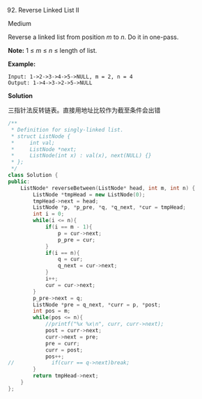 92. Reverse Linked List II

Medium

Reverse a linked list from position *m* to *n*. Do it in one-pass.

**Note:** 1 ≤ *m* ≤ *n* ≤ length of list.

**Example:**

```
Input: 1->2->3->4->5->NULL, m = 2, n = 4
Output: 1->4->3->2->5->NULL
```

**Solution**

三指针法反转链表。直接用地址比较作为截至条件会出错

```c++
/**
 * Definition for singly-linked list.
 * struct ListNode {
 *     int val;
 *     ListNode *next;
 *     ListNode(int x) : val(x), next(NULL) {}
 * };
 */
class Solution {
public:
    ListNode* reverseBetween(ListNode* head, int m, int n) {
        ListNode *tmpHead = new ListNode(0);
        tmpHead->next = head;
        ListNode *p, *p_pre, *q, *q_next, *cur = tmpHead;
        int i = 0;
        while(i <= n){
            if(i == m - 1){
                p = cur->next;
                p_pre = cur;
            }
            if(i == n){
                q = cur;
                q_next = cur->next;
            }
            i++;
            cur = cur->next;
        }
        p_pre->next = q;
        ListNode *pre = q_next, *curr = p, *post;
        int pos = m;
        while(pos <= n){
            //printf("%x %x\n", curr, curr->next);
            post = curr->next;
            curr->next = pre;
            pre = curr;
            curr = post;
            pos++;
//            if(curr == q->next)break;
        }
        return tmpHead->next;
    }
};
```

